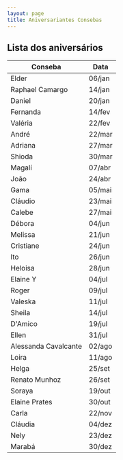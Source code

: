 ```yaml
---
layout: page
title: Aniversariantes Consebas
---
```


## Lista dos aniversários

<table>
    <thead>
        <tr>
            <th>Conseba</th>
            <th>Data</th>
        </tr>
    </thead>
    <tbody>
        <tr>
            <td>Elder</td>
            <td>06/jan</td>
        </tr>
        <tr>
            <td>Raphael Camargo</td>
            <td>14/jan</td>
        </tr>
        <tr>
            <td>Daniel</td>
            <td>20/jan</td>
        </tr>
        <tr>
            <td>Fernanda</td>
            <td>14/fev</td>
        </tr>
        <tr>
            <td>Valéria</td>
            <td>22/fev</td>
        </tr>
        <tr>
            <td>André</td>
            <td>22/mar</td>
        </tr>
        <tr>
            <td>Adriana</td>
            <td>27/mar</td>
        </tr>
        <tr>
            <td>Shioda</td>
            <td>30/mar</td>
        </tr>
        <tr>
            <td>Magalí</td>
            <td>07/abr</td>
        </tr>
        <tr>
            <td>João</td>
            <td>24/abr</td>
        </tr>
        <tr>
            <td>Gama</td>
            <td>05/mai</td>
        </tr>
        <tr>
            <td>Cláudio</td>
            <td>23/mai</td>
        </tr>
        <tr>
            <td>Calebe</td>
            <td>27/mai</td>
        </tr>
        <tr>
            <td>Débora</td>
            <td>04/jun</td>
        </tr>
        <tr>
            <td>Melissa</td>
            <td>21/jun</td>
        </tr>
        <tr>
            <td>Cristiane</td>
            <td>24/jun</td>
        </tr>
        <tr>
            <td>Ito</td>
            <td>26/jun</td>
        </tr>
        <tr>
            <td>Heloisa</td>
            <td>28/jun</td>
        </tr>
        <tr>
            <td>Elaine Y</td>
            <td>04/jul</td>
        </tr>
        <tr>
            <td>Roger</td>
            <td>09/jul</td>
        </tr>
        <tr>
            <td>Valeska</td>
            <td>11/jul</td>
        </tr>
        <tr>
            <td>Sheila</td>
            <td>14/jul</td>
        </tr>
        <tr>
            <td>D'Amico</td>
            <td>19/jul</td>
        </tr>
        <tr>
            <td>Ellen</td>
            <td>31/jul</td>
        </tr>
        <tr>
            <td>Alessanda Cavalcante</td>
            <td>02/ago</td>
        </tr>
        <tr>
            <td>Loira</td>
            <td>11/ago</td>
        </tr>
        <tr>
            <td>Helga</td>
            <td>25/set</td>
        </tr>
        <tr>
            <td>Renato Munhoz</td>
            <td>26/set</td>
        </tr>
        <tr>
            <td>Soraya</td>
            <td>19/out</td>
        </tr>
        <tr>
            <td>Elaine Prates</td>
            <td>30/out</td>
        </tr>
        <tr>
            <td>Carla</td>
            <td>22/nov</td>
        </tr>
        <tr>
            <td>Cláudia</td>
            <td>04/dez</td>
        </tr>
        <tr>
            <td>Nely</td>
            <td>23/dez</td>
        </tr>
        <tr>
            <td>Marabá</td>
            <td>30/dez</td>
        </tr>
    </tbody>
</table>

